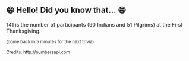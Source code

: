 ## :smile: Hello! Did you know that... :smile:
141 is the number of participants (90 Indians and 51 Pilgrims) at the First Thanksgiving.

<sup>(come back in 5 minutes for the next trivia)</sup>


<sup>Credits: http://numbersapi.com</sup>
